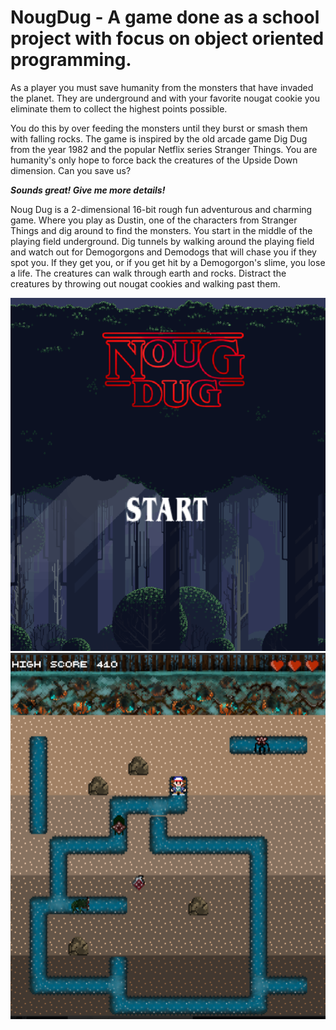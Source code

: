 # NougDug - A game done as a school project with focus on object oriented programming.

As a player you must save humanity from the monsters that have invaded the planet. They are underground and with your favorite nougat cookie you eliminate them to collect the highest points possible.

You do this by over feeding the monsters until they burst or smash them with falling rocks. The game is inspired by the old
arcade game Dig Dug from the year 1982 and the popular Netflix series Stranger Things. You are humanity's only hope to force back the creatures of the Upside Down dimension. Can you save us?

***Sounds great! Give me more details!*** <br>

Noug Dug is a 2-dimensional 16-bit rough fun adventurous and charming game. Where you play as Dustin, one of the
characters from Stranger Things and dig around to find the monsters.
You start in the middle of the playing field underground. Dig tunnels by walking around the playing field and watch out
for Demogorgons and Demodogs that will chase you if they spot you. If they get you, or if you get hit by a Demogorgon's slime, you lose a life. The creatures can walk through earth and rocks. Distract
the creatures by throwing out nougat cookies and walking past them.

<img src="textures/intro-noug-dugs.png">
<img src="textures/nougdug.png">
